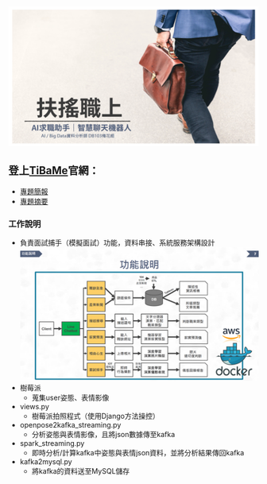 ![](https://github.com/SevenMilk/TiBaMe_Project/blob/master/images/%E5%B0%81%E9%9D%A2.png)
## 登上[TiBaMe](https://www.tibame.com/coursegoodjob/bigdata?path=works/works_JobHunter.html)官網：
* [專題簡報](https://reurl.cc/QdYx1M)
* [專題摘要](https://reurl.cc/E7VeOm)

### 工作說明
* 負責面試捕手（模擬面試）功能，資料串接、系統服務架構設計  
![](https://github.com/SevenMilk/TiBaMe_Project/blob/master/images/%E6%9E%B6%E6%A7%8B%E5%9C%96.png)
* 樹莓派   
    * 蒐集user姿態、表情影像  
* views.py   
    * 樹莓派拍照程式（使用Django方法操控）  
* openpose2kafka_streaming.py   
    * 分析姿態與表情影像，且將json數據傳至kafka  
* spark_streaming.py   
    * 即時分析/計算kafka中姿態與表情json資料，並將分析結果傳回kafka  
* kafka2mysql.py  
    * 將kafka的資料送至MySQL儲存  

